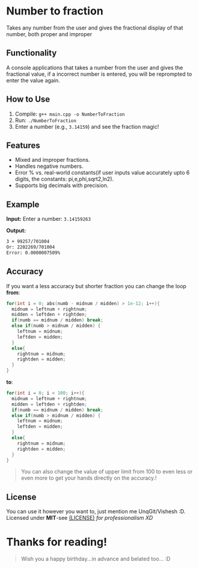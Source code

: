 # Number to fraction
Takes any number from the user and gives the fractional display of that number, both proper and improper

## Functionality 
A console applications that takes a number from the user and gives the fractional value, if a incorrect number is entered, you will be reprompted to enter the value again.

## How to Use
1. Compile: `g++ main.cpp -o NumberToFraction`
2. Run: `./NumberToFraction`
3. Enter a number (e.g., `3.14159`) and see the fraction magic!

## Features
- Mixed and improper fractions.
- Handles negative numbers.
- Error % vs. real-world constants(if user inputs value accurately upto 6 digits, the constants: pi,e,phi,sqrt2,ln2).
- Supports big decimals with precision.

## Example
**Input:** Enter a number: `3.14159263`

**Output:**
```md
3 + 99257/701004
Or: 2202269/701004
Error: 0.0000007509%
```
## Accuracy
If you want a less accuracy but shorter fraction you can change the loop **from**:

```cpp
for(int i = 0; abs(numb - midnum / midden) > 1e-12; i++){
  midnum = leftnum + rightnum;
  midden = leftden + rightden;
  if(numb == midnum / midden) break;
  else if(numb > midnum / midden) {
    leftnum = midnum;
    leftden = midden;
  }
  else{
    rightnum = midnum;
    rightden = midden;
  }
}
```
**to**:
```cpp
for(int i = 0; i < 100; i++){
  midnum = leftnum + rightnum;
  midden = leftden + rightden;
  if(numb == midnum / midden) break;
  else if(numb > midnum / midden) {
    leftnum = midnum;
    leftden = midden; 
  }
  else{
    rightnum = midnum;
    rightden = midden; 
  }
}
```

> You can also change the value of upper limit from 100 to even less or even more to get your hands directly on the accuracy.!

## License
You can use it however you want to, just mention me UnqGit/Vishesh :D.
Licensed under **MIT**-see [(LICENSE)](LICENSE) _for professionalism XD_

# Thanks for reading!
> Wish you a happy birthday...in advance and belated too... :D
